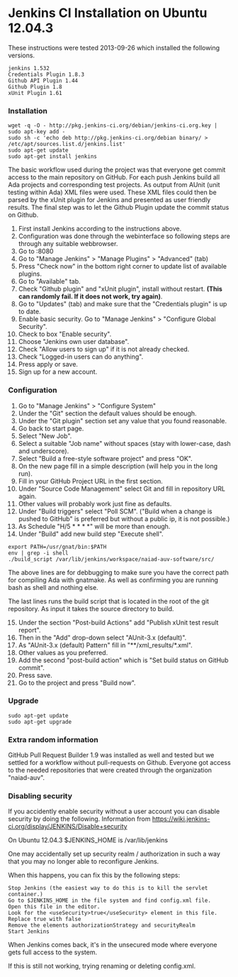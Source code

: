 Jenkins CI Installation on Ubuntu 12.04.3
=========================================
These instructions were tested 2013-09-26 which installed the following
versions.

```
jenkins 1.532
Credentials Plugin 1.8.3
Github API Plugin 1.44
Github Plugin 1.8
xUnit Plugin 1.61
```

### Installation
```
wget -q -O - http://pkg.jenkins-ci.org/debian/jenkins-ci.org.key | sudo apt-key add -
sudo sh -c 'echo deb http://pkg.jenkins-ci.org/debian binary/ > /etc/apt/sources.list.d/jenkins.list'
sudo apt-get update
sudo apt-get install jenkins
```

The basic workflow used during the project was that everyone get commit access
to the main repository on GitHub. For each push Jenkins build all Ada projects
and corresponding test projects. As output from AUnit (unit testing within Ada)
XML files were used. These XML files could then be parsed by the xUnit plugin
for Jenkins and presented as user friendly results. The final step was to let
the Github Plugin update the commit status on Github.

1. First install Jenkins according to the instructions above.
2. Configuration was done through the webinterface so following steps are
through any suitable webbrowser.
3. Go to <domain>:8080
4. Go to "Manage Jenkins" > "Manage Plugins" > "Advanced" (tab)
5. Press "Check now" in the bottom right corner to update list of available plugins.
6. Go to "Available" tab.
7. Check "Github plugin" and "xUnit plugin", install without restart.
**(This can randomly fail. If it does not work, try again)**.
8. Go to "Updates" (tab) and make sure that the "Credentials plugin" is up to date.
9. Enable basic security. Go to "Manage Jenkins" > "Configure Global Security".
10. Check to box "Enable security".
11. Choose "Jenkins own user database".
12. Check "Allow users to sign up" if it is not already checked.
13. Check "Logged-in users can do anything".
14. Press apply or save.
15. Sign up for a new account.

### Configuration
1. Go to "Manage Jenkins" > "Configure System"
2. Under the "Git" section the default values should be enough.
3. Under the "Git plugin" section set any value that you found reasonable.
4. Go back to start page.
5. Select "New Job".
6. Select a suitable "Job name" without spaces (stay with lower-case, dash and underscore).
7. Select "Build a free-style software project" and press "OK".
8. On the new page fill in a simple description (will help you in the long run).
9. Fill in your GitHub Project URL in the first section.
10. Under "Source Code Management" select Git and fill in repository URL again.
11. Other values will probably work just fine as defaults.
12. Under "Build triggers" select "Poll SCM".
("Build when a change is pushed to GitHub" is preferred but without a public ip,
it is not possible.)
13. As Schedule "H/5 * * * *" will be more than enough.
14. Under "Build" add new build step "Execute shell".

```
export PATH=/usr/gnat/bin:$PATH
env | grep -i shell
./build_script /var/lib/jenkins/workspace/naiad-auv-software/src/
```
The above lines are for debbugging to make sure you have the correct path
for compiling Ada with gnatmake. As well as confirming you are running bash
as shell and nothing else.

The last lines runs the build script that is located in the root of the
git repository. As input it takes the source directory to build.

15. Under the section "Post-build Actions" add "Publish xUnit test result report".
16. Then in the "Add" drop-down select "AUnit-3.x (default)".
17. As "AUnit-3.x (default) Pattern" fill in "**/xml_results/*.xml".
18. Other values as you preferred.
19. Add the second "post-build action" which is "Set build status on GitHub commit".
20. Press save.
21. Go to the project and press "Build now".

### Upgrade
```
sudo apt-get update
sudo apt-get upgrade
```

### Extra random information
GitHub Pull Request Builder 1.9 was installed as well and tested but we settled
for a workflow without pull-requests on Github. Everyone got access to the
needed repositories that were created through the organization "naiad-auv".

### Disabling security
If you accidently enable security without a user account you can disable security
by doing the following. Information from
https://wiki.jenkins-ci.org/display/JENKINS/Disable+security

On Ubuntu 12.04.3 $JENKINS_HOME is /var/lib/jenkins

One may accidentally set up security realm / authorization in such a way that
you may no longer able to reconfigure Jenkins.

When this happens, you can fix this by the following steps:

    Stop Jenkins (the easiest way to do this is to kill the servlet container.)
    Go to $JENKINS_HOME in the file system and find config.xml file.
    Open this file in the editor.
    Look for the <useSecurity>true</useSecurity> element in this file.
    Replace true with false
    Remove the elements authorizationStrategy and securityRealm
    Start Jenkins

When Jenkins comes back, it's in the unsecured mode where everyone
gets full access to the system.

If this is still not working, trying renaming or deleting config.xml.
